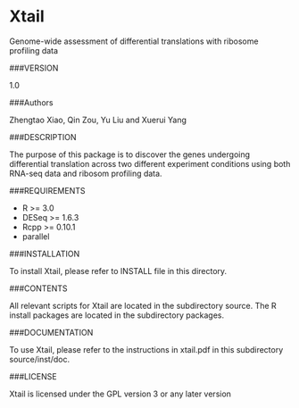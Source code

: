 # Xtail
Genome-wide assessment of differential translations with ribosome profiling data

###VERSION

1.0

###Authors

Zhengtao Xiao, Qin Zou, Yu Liu and Xuerui Yang

###DESCRIPTION

The purpose of this package is to discover the genes undergoing differential translation across two different experiment conditions using both RNA-seq data and ribosom profiling data.
							
###REQUIREMENTS
* R >= 3.0
* DESeq >= 1.6.3
* Rcpp >= 0.10.1
* parallel 

###INSTALLATION

To install Xtail, please refer to INSTALL file in this directory.

###CONTENTS

All relevant scripts for Xtail are located in the subdirectory source. 
The R install packages are located in the subdirectory packages.

###DOCUMENTATION

To use Xtail, please refer to the instructions in xtail.pdf in this subdirectory source/inst/doc.

###LICENSE

Xtail is licensed under the GPL version 3 or any later version









